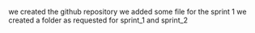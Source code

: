 we created the github repository
we added some file for the sprint 1
we created a folder as requested for sprint_1 and sprint_2
